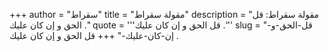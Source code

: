 +++
author = "سقراط"
title = "مقولة سقراط"
description = "مقولة سقراط: قل الحق و إن كان عليك ."
quote = '''قل الحق و إن كان عليك .''' 
slug = "قل-الحق-و-إن-كان-عليك-"
+++
قل الحق و إن كان عليك .
